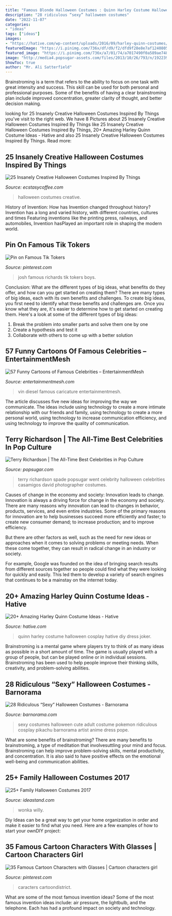 ```yaml
---
title: "Famous Blonde Halloween Costumes : Quinn Harley Costume Halloween Cosplay Hative Diy Dress Joker"
description: "28 ridiculous “sexy” halloween costumes"
date: "2022-11-07"
categories:
- "ideas"
tags: ["ideas"]
images:
- "https://hative.com/wp-content/uploads/2016/09/harley-quinn-costumes/20-harley-quinn-costume-halloween.jpg"
featuredImage: "https://i.pinimg.com/736x/df/d9/f2/dfd9f28e8e7af1240805d9a324d0df5e.jpg"
featured_image: "https://i.pinimg.com/736x/a7/01/74/a7017490f0a589ae748f62674fa89205.jpg"
image: "http://media4.popsugar-assets.com/files/2013/10/26/793/n/1922398/ad1735207e3fa6de_wenn20795050.xxxlarge_2x/i/Terry-Richardson.jpg"
ShowToc: true
author: "Mr. Ali Satterfield"
---
```



Brainstroming is a term that refers to the ability to focus on one task with great intensity and success. This skill can be used for both personal and professional purposes. Some of the benefits of having a clear brainstroming plan include improved concentration, greater clarity of thought, and better decision making.

	

		
looking for 25 Insanely Creative Halloween Costumes Inspired By Things you've visit to the right web. We have 8 Pictures about 25 Insanely Creative Halloween Costumes Inspired By Things like 25 Insanely Creative Halloween Costumes Inspired By Things, 20+ Amazing Harley Quinn Costume Ideas - Hative and also 25 Insanely Creative Halloween Costumes Inspired By Things. Read more:
		
    
## 25 Insanely Creative Halloween Costumes Inspired By Things

<img loading=lazy src="https://www.ecstasycoffee.com/wp-content/uploads/2016/09/Girls-Halloween-Costumes-17.jpg" onerror="this.onerror=null;this.src='https://tse3.mm.bing.net/th?id=OIP.9Q0UknaimPvDtG4Jp2H39gHaJ3&amp;pid=15.1';" alt="25 Insanely Creative Halloween Costumes Inspired By Things">

_Source: ecstasycoffee.com_

>halloween costumes creative. 

	

History of Invention: How has Invention changed throughout history?
Invention has a long and varied history, with different countries, cultures and times Featuring inventions like the printing press, railways, and automobiles, Invention hasPlayed an important role in shaping the modern world.

    
## Pin On Famous Tik Tokers

<img loading=lazy src="https://i.pinimg.com/736x/df/d9/f2/dfd9f28e8e7af1240805d9a324d0df5e.jpg" onerror="this.onerror=null;this.src='https://tse4.mm.bing.net/th?id=OIP.vLj9OY3ftFk5cIE8feGanAHaMi&amp;pid=15.1';" alt="Pin on Famous Tik Tokers">

_Source: pinterest.com_

>josh famous richards tik tokers boys. 

	

Conclusion: What are the different types of big ideas, what benefits do they offer, and how can you get started on creating them?
There are many types of big ideas, each with its own benefits and challenges. To create big ideas, you first need to identify what these benefits and challenges are. Once you know what they are, it's easier to determine how to get started on creating them. Here's a look at some of the different types of big ideas:
1. Break the problem into smaller parts and solve them one by one
2. Create a hypothesis and test it
3. Collaborate with others to come up with a better solution

    
## 57 Funny Cartoons Of Famous Celebrities – EntertainmentMesh

<img loading=lazy src="https://entertainmentmesh.com/wp-content/uploads/2012/08/caricature-Vin-Diesel_2.jpg" onerror="this.onerror=null;this.src='https://tse1.mm.bing.net/th?id=OIP.X34vBbRt-gLFyRfdIo2WgwHaJ4&amp;pid=15.1';" alt="57 Funny Cartoons of Famous Celebrities – EntertainmentMesh">

_Source: entertainmentmesh.com_

>vin diesel famous caricature entertainmentmesh. 

	

The article discusses five new ideas for improving the way we communicate. The ideas include using technology to create a more intimate relationship with our friends and family, using technology to create a more personal world, using technology to increase communication efficiency, and using technology to improve the quality of communication.

    
## Terry Richardson | The All-Time Best Celebrities In Pop Culture

<img loading=lazy src="http://media4.popsugar-assets.com/files/2013/10/26/793/n/1922398/ad1735207e3fa6de_wenn20795050.xxxlarge_2x/i/Terry-Richardson.jpg" onerror="this.onerror=null;this.src='https://tse2.mm.bing.net/th?id=OIP.dk_3gqLgle0ti1bOOY5cQwHaLt&amp;pid=15.1';" alt="Terry Richardson | The All-Time Best Celebrities in Pop Culture">

_Source: popsugar.com_

>terry richardson spade popsugar went celebrity halloween celebrities casamigos david photographer costumes. 

	

Causes of change in the economy and society: Innovation leads to change.
Innovation is always a driving force for change in the economy and society. There are many reasons why innovation can lead to changes in behavior, products, services, and even entire industries. 
Some of the primary reasons for innovation are to help businesses succeed more efficiently and faster; to create new consumer demand; to increase production; and to improve efficiency. 

But there are other factors as well, such as the need for new ideas or approaches when it comes to solving problems or meeting needs. When these come together, they can result in radical change in an industry or society.

For example, Google was founded on the idea of bringing search results from different sources together so people could find what they were looking for quickly and easily. This led them to develop a variety of search engines that continues to be a mainstay on the internet today.

    
## 20+ Amazing Harley Quinn Costume Ideas - Hative

<img loading=lazy src="https://hative.com/wp-content/uploads/2016/09/harley-quinn-costumes/20-harley-quinn-costume-halloween.jpg" onerror="this.onerror=null;this.src='https://tse3.mm.bing.net/th?id=OIP.RTHTNhvgiP_qGrQZd4G3mgHaLD&amp;pid=15.1';" alt="20+ Amazing Harley Quinn Costume Ideas - Hative">

_Source: hative.com_

>quinn harley costume halloween cosplay hative diy dress joker. 

	

Brainstroming is a mental game where players try to think of as many ideas as possible in a short amount of time. The game is usually played with a group of people, but can be played online or in individual sessions. Brainstroming has been used to help people improve their thinking skills, creativity, and problem-solving abilities.

    
## 28 Ridiculous “Sexy” Halloween Costumes - Barnorama

<img loading=lazy src="https://www.barnorama.com/wp-content/uploads/2019/10/humor-slutty-sexy-ridiculous-costumes24.jpg" onerror="this.onerror=null;this.src='https://tse2.mm.bing.net/th?id=OIP.beo08yFDXrPzcTwVZVkcUwHaLH&amp;pid=15.1';" alt="28 Ridiculous “Sexy” Halloween Costumes - Barnorama">

_Source: barnorama.com_

>sexy costumes halloween cute adult costume pokemon ridiculous cosplay pikachu barnorama artist anime dress pope. 

	

What are some benefits of brainstroming?
There are many benefits to brainstroming, a type of meditation that involvesuttling your mind and focus. Brainstroming can help improve problem-solving skills, mental productivity, and concentration. It is also said to have positive effects on the emotional well-being and communication abilities.

    
## 25+ Family Halloween Costumes 2017

<img loading=lazy src="https://ideastand.com/wp-content/uploads/2017/09/family-costumes/12-family-halloween-costume-diy-ideas.jpg" onerror="this.onerror=null;this.src='https://tse1.mm.bing.net/th?id=OIP.lgPakl14HwYq-J5hbu1ZlAHaLH&amp;pid=15.1';" alt="25+ Family Halloween Costumes 2017">

_Source: ideastand.com_

>wonka willy. 

	

Diy Ideas can be a great way to get your home organization in order and make it easier to find what you need. Here are a few examples of how to start your ownDIY project: 

    
## 35 Famous Cartoon Characters With Glasses | Cartoon Characters Girl

<img loading=lazy src="https://i.pinimg.com/736x/a7/01/74/a7017490f0a589ae748f62674fa89205.jpg" onerror="this.onerror=null;this.src='https://tse4.mm.bing.net/th?id=OIP.kiukvMA378SRmJ5ZKWXgxQHaLH&amp;pid=15.1';" alt="35 Famous Cartoon Characters with Glasses | Cartoon characters girl">

_Source: pinterest.com_

>caracters cartoondistrict. 

	

What are some of the most famous invention ideas?
Some of the most famous invention ideas include: air pressure, the lightbulb, and the telephone. Each has had a profound impact on society and technology.


